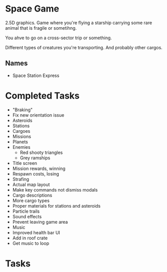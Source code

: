 # Space Game
2.5D graphics. Game where you're flying a starship carrying some rare animal that is fragile or sometihng.

You ahve to go on a cross-sector trip or something.

Different types of creatures you're transporting. And probably other cargos.

## Names
* Space Station Express

# Completed Tasks
* "Braking"
* Fix new orientation issue
* Asteroids
* Stations
* Cargoes
* Missions
* Planets
* Enemies
  * Red shooty triangles
  * Grey ramships
* Title screen
* Mission rewards, winning
* Respawn costs, losing
* Strafing
* Actual map layout
* Make key commands not dismiss modals
* Cargo descriptions
* More cargo types
* Proper materials for stations and asteroids
* Particle trails
* Sound effects
* Prevent leaving game area
* Music
* Improved health bar UI
* Add in roof crate
* Get music to loop

# Tasks

